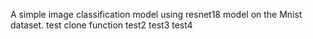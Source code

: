 A simple image classification model using resnet18 model on the Mnist dataset.
test clone function
test2
test3
test4
